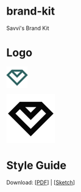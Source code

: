# brand-kit

Savvi's Brand Kit

# Logo

![](/savvi-logo.png)

![](/savvi-github-logo.png)

# Style Guide

Download: [[PDF](/styleguide.pdf)] | [[Sketch](/styleguide.sketch)]
